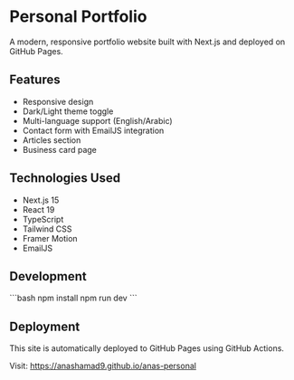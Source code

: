 # Personal Portfolio

A modern, responsive portfolio website built with Next.js and deployed on GitHub Pages.

## Features

- Responsive design
- Dark/Light theme toggle
- Multi-language support (English/Arabic)
- Contact form with EmailJS integration
- Articles section
- Business card page

## Technologies Used

- Next.js 15
- React 19
- TypeScript
- Tailwind CSS
- Framer Motion
- EmailJS

## Development

\`\`\`bash
npm install
npm run dev
\`\`\`

## Deployment

This site is automatically deployed to GitHub Pages using GitHub Actions.

Visit: https://anashamad9.github.io/anas-personal
